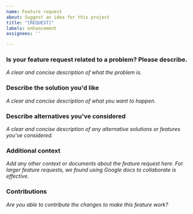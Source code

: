 ```yaml
---
name: Feature request
about: Suggest an idea for this project
title: "[REQUEST]"
labels: enhancement
assignees: ''

---
```


### Is your feature request related to a problem? Please describe.
_A clear and concise description of what the problem is._

### Describe the solution you'd like
_A clear and concise description of what you want to happen._

### Describe alternatives you've considered
_A clear and concise description of any alternative solutions or features you've considered._

### Additional context
_Add any other context or documents about the feature request here. For larger feature requests, we found using Google docs to collaborate is effective._

### Contributions
_Are you able to contribute the changes to make this feature work?_
